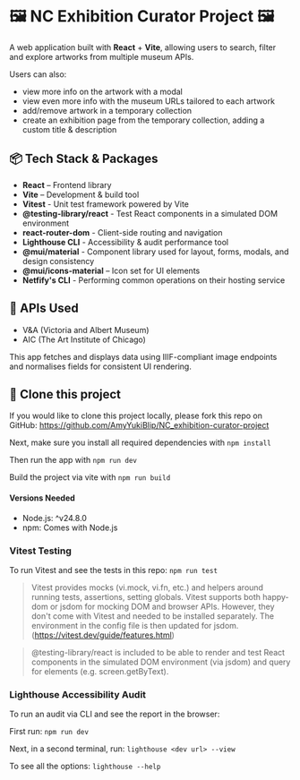 # 🖼️ NC Exhibition Curator Project 🖼️

A web application built with **React** + **Vite**, allowing users to search, filter and explore artworks from multiple museum APIs.

Users can also:

- view more info on the artwork with a modal
- view even more info with the museum URLs tailored to each artwork
- add/remove artwork in a temporary collection
- create an exhibition page from the temporary collection, adding a custom title & description

## 📦 Tech Stack & Packages

- **React** – Frontend library
- **Vite** – Development & build tool
- **Vitest** - Unit test framework powered by Vite
- **@testing-library/react** - Test React components in a simulated DOM environment
- **react-router-dom** - Client-side routing and navigation
- **Lighthouse CLI** - Accessibility & audit performance tool
- **@mui/material** - Component library used for layout, forms, modals, and design consistency
- **@mui/icons-material** – Icon set for UI elements
- **Netfify's CLI** - Performing common operations on their hosting service

## 🔗 APIs Used

- V&A (Victoria and Albert Museum)
- AIC (The Art Institute of Chicago)

This app fetches and displays data using IIIF-compliant image endpoints and normalises fields for consistent UI rendering.

## 🚀 Clone this project

If you would like to clone this project locally, please fork this repo on GitHub: https://github.com/AmyYukiBlip/NC_exhibition-curator-project

Next, make sure you install all required dependencies with `npm install`

Then run the app with `npm run dev`

Build the project via vite with `npm run build`

#### Versions Needed

- Node.js: ^v24.8.0
- npm: Comes with Node.js

### Vitest Testing

To run Vitest and see the tests in this repo: `npm run test`

> Vitest provides mocks (vi.mock, vi.fn, etc.) and helpers around running tests, assertions, setting globals. Vitest supports both happy-dom or jsdom for mocking DOM and browser APIs. However, they don't come with Vitest and needed to be installed separately. The environment in the config file is then updated for jsdom. (https://vitest.dev/guide/features.html)

> @testing-library/react is included to be able to render and test React components in the simulated DOM environment (via jsdom) and query for elements (e.g. screen.getByText).

### Lighthouse Accessibility Audit

To run an audit via CLI and see the report in the browser:

First run: `npm run dev`

Next, in a second terminal, run: `lighthouse <dev url> --view`

To see all the options: `lighthouse --help`

